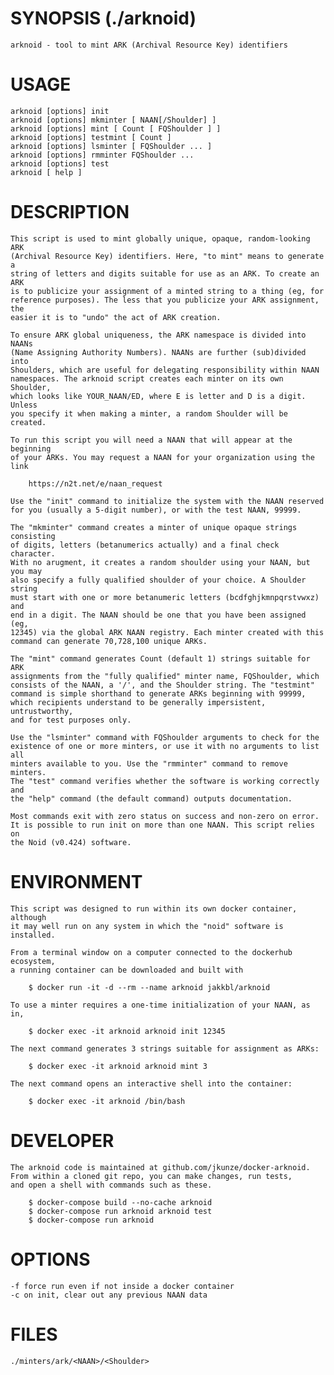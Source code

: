 
# SYNOPSIS                          (./arknoid)
    arknoid - tool to mint ARK (Archival Resource Key) identifiers

# USAGE
    arknoid [options] init
    arknoid [options] mkminter [ NAAN[/Shoulder] ]
    arknoid [options] mint [ Count [ FQShoulder ] ]
    arknoid [options] testmint [ Count ]
    arknoid [options] lsminter [ FQShoulder ... ]
    arknoid [options] rmminter FQShoulder ...
    arknoid [options] test
    arknoid [ help ]

# DESCRIPTION
    This script is used to mint globally unique, opaque, random-looking ARK
    (Archival Resource Key) identifiers. Here, "to mint" means to generate a
    string of letters and digits suitable for use as an ARK. To create an ARK
    is to publicize your assignment of a minted string to a thing (eg, for
    reference purposes). The less that you publicize your ARK assignment, the
    easier it is to "undo" the act of ARK creation.

    To ensure ARK global uniqueness, the ARK namespace is divided into NAANs
    (Name Assigning Authority Numbers). NAANs are further (sub)divided into
    Shoulders, which are useful for delegating responsibility within NAAN
    namespaces. The arknoid script creates each minter on its own Shoulder,
    which looks like YOUR_NAAN/ED, where E is letter and D is a digit. Unless
    you specify it when making a minter, a random Shoulder will be created.

    To run this script you will need a NAAN that will appear at the beginning
    of your ARKs. You may request a NAAN for your organization using the link

        https://n2t.net/e/naan_request

    Use the "init" command to initialize the system with the NAAN reserved
    for you (usually a 5-digit number), or with the test NAAN, 99999.

    The "mkminter" command creates a minter of unique opaque strings consisting
    of digits, letters (betanumerics actually) and a final check character.
    With no arugment, it creates a random shoulder using your NAAN, but you may
    also specify a fully qualified shoulder of your choice. A Shoulder string
    must start with one or more betanumeric letters (bcdfghjkmnpqrstvwxz) and
    end in a digit. The NAAN should be one that you have been assigned (eg,
    12345) via the global ARK NAAN registry. Each minter created with this
    command can generate 70,728,100 unique ARKs.

    The "mint" command generates Count (default 1) strings suitable for ARK
    assignments from the "fully qualified" minter name, FQShoulder, which
    consists of the NAAN, a '/', and the Shoulder string. The "testmint"
    command is simple shorthand to generate ARKs beginning with 99999,
    which recipients understand to be generally impersistent, untrustworthy,
    and for test purposes only.

    Use the "lsminter" command with FQShoulder arguments to check for the
    existence of one or more minters, or use it with no arguments to list all
    minters available to you. Use the "rmminter" command to remove minters.
    The "test" command verifies whether the software is working correctly and
    the "help" command (the default command) outputs documentation.

    Most commands exit with zero status on success and non-zero on error.
    It is possible to run init on more than one NAAN. This script relies on
    the Noid (v0.424) software.

# ENVIRONMENT
    This script was designed to run within its own docker container, although
    it may well run on any system in which the "noid" software is installed.

    From a terminal window on a computer connected to the dockerhub ecosystem,
    a running container can be downloaded and built with

        $ docker run -it -d --rm --name arknoid jakkbl/arknoid

    To use a minter requires a one-time initialization of your NAAN, as in,

        $ docker exec -it arknoid arknoid init 12345

    The next command generates 3 strings suitable for assignment as ARKs:

        $ docker exec -it arknoid arknoid mint 3

    The next command opens an interactive shell into the container:

        $ docker exec -it arknoid /bin/bash

# DEVELOPER
    The arknoid code is maintained at github.com/jkunze/docker-arknoid.
    From within a cloned git repo, you can make changes, run tests,
    and open a shell with commands such as these.

        $ docker-compose build --no-cache arknoid
        $ docker-compose run arknoid arknoid test
        $ docker-compose run arknoid

# OPTIONS
    -f force run even if not inside a docker container
    -c on init, clear out any previous NAAN data

# FILES
    ./minters/ark/<NAAN>/<Shoulder>

